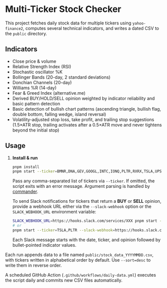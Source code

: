 # Multi-Ticker Stock Checker

This project fetches daily stock data for multiple tickers using `yahoo-finance2`, computes several technical indicators, and writes a dated CSV to the `public` directory.

## Indicators
- Close price & volume
- Relative Strength Index (RSI)
- Stochastic oscillator %K
- Bollinger Bands (20-day, 2 standard deviations)
- Donchian Channels (20-day)
- Williams %R (14-day)
- Fear & Greed Index (alternative.me)
- Derived BUY/HOLD/SELL opinion weighted by indicator reliability and basic pattern detection
- Basic detection of bullish chart patterns (ascending triangle, bullish flag, double bottom, falling wedge, island reversal)
- Volatility-adjusted stop loss, take profit, and trailing stop suggestions (1.5×ATR stop, trailing activates after a 0.5×ATR move and never tightens beyond the initial stop)

## Usage
1. **Install & run**

    ```bash
    pnpm install
    pnpm start --ticker=BMNR,DNA,GEV,GOOGL,INTC,IONQ,PLTR,RXRX,TSLA,UPST --sort=desc
    ```

    Pass any comma-separated list of tickers via `--ticker`. If omitted, the script exits with an error message. Argument parsing is handled by [commander](https://github.com/tj/commander.js).

    To send Slack notifications for tickers that return a **BUY** or **SELL** opinion, provide a webhook URL either via the `--slack-webhook` option or the `SLACK_WEBHOOK_URL` environment variable:

    ```bash
    SLACK_WEBHOOK_URL=https://hooks.slack.com/services/XXX pnpm start --ticker=TSLA,PLTR
    # or
    pnpm start --ticker=TSLA,PLTR --slack-webhook=https://hooks.slack.com/services/XXX
    ```

    Each Slack message starts with the date, ticker, and opinion followed by bullet-pointed indicator values.

Each run appends data to a file named `public/stock_data_YYYYMMDD.csv`, with tickers written in alphabetical order by default. Use `--sort=desc` to write them in reverse order.

A scheduled GitHub Action (`.github/workflows/daily-data.yml`) executes the script daily and commits new CSV files automatically.
